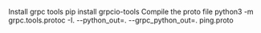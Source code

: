 Install grpc tools
pip install grpcio-tools
Compile the proto file
python3 -m grpc.tools.protoc -I. --python_out=. --grpc_python_out=. ping.proto 
